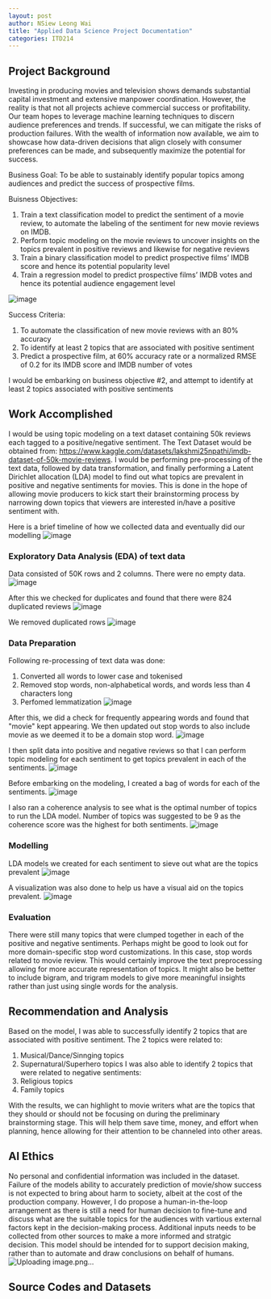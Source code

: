 ```yaml
---
layout: post
author: NSiew Leong Wai
title: "Applied Data Science Project Documentation"
categories: ITD214
---
```

## Project Background
Investing in producing movies and television shows demands substantial capital investment and extensive manpower coordination. However, the reality is that not all projects achieve commercial success or profitability. 
Our team hopes to leverage machine learning techniques to discern audience preferences and trends. If successful, we can mitigate the risks of production failures. With the wealth of information now available, we aim to showcase how data-driven decisions that align closely with consumer preferences can be made, and subsequently maximize the potential for success.

Business Goal:
To be able to sustainably identify popular topics among audiences and predict the success of prospective films. 

Buisness Objectives:
1. Train a text classification model to predict the sentiment of a movie review, to automate the labeling of the sentiment for new movie reviews on IMDB.
2. Perform topic modeling on the movie reviews to uncover insights on the topics prevalent in positive reviews and likewise for negative reviews
3. Train a binary classification model to predict prospective films’ IMDB score and hence its potential popularity level
4. Train a regression model to predict prospective films’ IMDB votes and hence its potential audience engagement level

![image](https://github.com/user-attachments/assets/a9acbf7e-acff-4b99-abf4-ef034b3832a6)

Success Criteria:
1. To automate the classification of new movie reviews with an 80% accuracy
2. To identify at least 2 topics that are associated with positive sentiment
3. Predict a prospective film, at 60% accuracy rate or a normalized RMSE of 0.2 for its IMDB score and IMDB number of votes

I would be embarking on business objective #2, and attempt to identify at least 2 topics associated with positive sentiments

## Work Accomplished
I would be using topic modeling on a text dataset containing 50k reviews each tagged to a positive/negative sentiment. The Text Dataset would be obtained from: https://www.kaggle.com/datasets/lakshmi25npathi/imdb-dataset-of-50k-movie-reviews. I would be performing pre-processing of the text data, followed by data transformation, and finally performing a Latent Dirichlet allocation (LDA) model to find out what topics are prevalent in positive and negative sentiments for movies. This is done in the hope of allowing movie producers to kick start their brainstorming process by narrowing down topics that viewers are interested in/have a positive sentiment with. 

Here is a brief timeline of how we collected data and eventually did our modelling
![image](https://github.com/user-attachments/assets/92e83de8-91c9-4036-9aa3-58302ad14c23)


### Exploratory Data Analysis (EDA) of text data
Data consisted of 50K rows and 2 columns. There were no empty data.
![image](https://github.com/user-attachments/assets/af93f9fb-b502-49c9-aa7b-d6c36b9bef51)

After this we checked for duplicates and found that there were 824 duplicated reviews 
![image](https://github.com/user-attachments/assets/b8af473a-c1ea-4a17-8d3f-886e08fa28f9)

We removed duplicated rows 
![image](https://github.com/user-attachments/assets/967b2f2b-2c59-4954-bdac-9402f9120910)

### Data Preparation
Following re-processing of text data was done:
1. Converted all words to lower case and tokenised
2. Removed stop words, non-alphabetical words, and words less than 4 characters long
3. Perfomed lemmatization
![image](https://github.com/user-attachments/assets/d9334a3e-aaab-48dd-96a3-8d32bea8164b)

After this, we did a check for frequently appearing words and found that "movie" kept appearing.
We then updated out stop words to also include movie as we deemed it to be a domain stop word.
![image](https://github.com/user-attachments/assets/fc9d0eab-13cf-4a44-b001-7f1845505dad)

I then split data into positive and negative reviews so that I can perform topic modeling for each sentiment to get topics prevalent in each of the sentiments.
![image](https://github.com/user-attachments/assets/6b7143f5-0e20-4e6c-8b68-522bebb8a695)

Before embarking on the modeling, I created a bag of words for each of the sentiments.
![image](https://github.com/user-attachments/assets/9547829c-19b0-42e5-8844-9e074bccf023)

I also ran a coherence analysis to see what is the optimal number of topics to run the LDA model.
Number of topics was suggested to be 9 as the coherence score was the highest for both sentiments.
![image](https://github.com/user-attachments/assets/f1405224-52eb-4e12-9be7-009904a405f6)

### Modelling
LDA models we created for each sentiment to sieve out what are the topics prevalent
![image](https://github.com/user-attachments/assets/23bb8ad6-b715-4c68-a794-697d44b3a300)

A visualization was also done to help us have a visual aid on the topics prevalent.
![image](https://github.com/user-attachments/assets/be24cb3b-9931-4fab-b3be-6765a6ff77a1)

### Evaluation
There were still many topics that were clumped together in each of the positive and negative sentiments.
Perhaps might be good to look out for more domain-specific stop word customizations. In this case, stop words related to movie review. This would certainly improve the text preprocessing allowing for more accurate representation of topics.
It might also be better to include bigram, and trigram models to give more meaningful insights rather than just using single words for the analysis.


## Recommendation and Analysis
Based on the model, I was able to successfully identify 2 topics that are associated with positive sentiment. 
The 2 topics were related to:
1. Musical/Dance/Sinnging topics
2. Supernatural/Superhero topics
I was also able to identify 2 topics that were related to negative sentiments:
1. Religious topics
2. Family topics

With the results, we can highlight to movie writers what are the topics that they should or should not be focusing on during the preliminary brainstorming stage.
This will help them save time, money, and effort when planning, hence allowing for their attention to be channeled into other areas. 

## AI Ethics
No personal and confidential information was included in the dataset. Failure of the models ability to accurately prediction of movie/show success is not expected to bring about harm to society, albeit at the cost of the production company.
However, I do propose a human-in-the-loop arrangement as there is still a need for human decision to fine-tune and discuss what are the suitable topics for the audiences with vartious external factors kept in the decision-making process. Additional inputs needs to be collected from other sources to make a more informed and stratgic decision. This model should be intended for to support decision making, rather than to automate and draw conclusions on behalf of humans.
![Uploading image.png…]()


## Source Codes and Datasets

